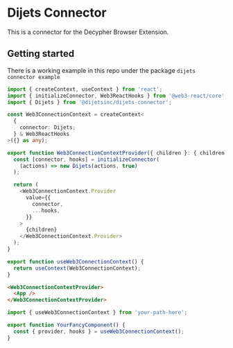 # Dijets Connector

This is a connector for the Decypher Browser Extension.

## Getting started

There is a working example in this repo under the package `dijets connector example`

```typescript
import { createContext, useContext } from 'react';
import { initializeConnector, Web3ReactHooks } from '@web3-react/core';
import { Dijets } from '@dijetsinc/dijets-connector';

const Web3ConnectionContext = createContext<
  {
    connector: Dijets;
  } & Web3ReactHooks
>({} as any);

export function Web3ConnectionContextProvider({ children }: { children: any }) {
  const [connector, hooks] = initializeConnector(
    (actions) => new Dijets(actions, true)
  );

  return (
    <Web3ConnectionContext.Provider
      value={{
        connector,
        ...hooks,
      }}
    >
      {children}
    </Web3ConnectionContext.Provider>
  );
}

export function useWeb3ConnectionContext() {
  return useContext(Web3ConnectionContext);
}
```

```html
<Web3ConnectionContextProvider>
  <App />
</Web3ConnectionContextProvider>
```

```typescript
import { useWeb3ConnectionContext } from 'your-path-here';

export function YourFancyComponent() {
  const { provider, hooks } = useWeb3ConnectionContext();
}
```
